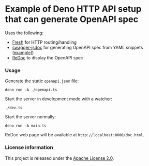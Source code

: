 # Example of Deno HTTP API setup that can generate OpenAPI spec

Uses the following:
 - [Fresh](https://fresh.deno.dev/docs/introduction) for HTTP routing/handling
 - [swagger-jsdoc](https://github.com/Surnet/swagger-jsdoc) for generating OpenAPI spec from YAML snippets ([example](https://github.com/notranspile-js/deno-openapi-example/blob/master/routes/api/test1.yaml)])
 - [ReDoc](https://github.com/Redocly/redoc) to display the OpenAPI spec

### Usage

Generate the static `openapi.json` file:

```
deno run -A ./openapi.ts
```

Start the server in development mode with a watcher:

```
./dev.ts
```


Start the server normally:

```
deno run -A main.ts
```

ReDoc web page will be available at `http://localhost:8000/doc.html`.

### License information

This project is released under the [Apache License 2.0](http://www.apache.org/licenses/LICENSE-2.0).

